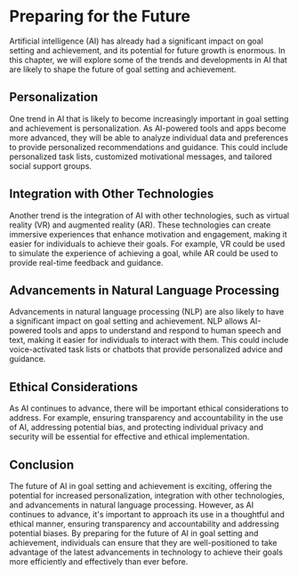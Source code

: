 Preparing for the Future
=================================================================================

Artificial intelligence (AI) has already had a significant impact on goal setting and achievement, and its potential for future growth is enormous. In this chapter, we will explore some of the trends and developments in AI that are likely to shape the future of goal setting and achievement.

Personalization
---------------

One trend in AI that is likely to become increasingly important in goal setting and achievement is personalization. As AI-powered tools and apps become more advanced, they will be able to analyze individual data and preferences to provide personalized recommendations and guidance. This could include personalized task lists, customized motivational messages, and tailored social support groups.

Integration with Other Technologies
-----------------------------------

Another trend is the integration of AI with other technologies, such as virtual reality (VR) and augmented reality (AR). These technologies can create immersive experiences that enhance motivation and engagement, making it easier for individuals to achieve their goals. For example, VR could be used to simulate the experience of achieving a goal, while AR could be used to provide real-time feedback and guidance.

Advancements in Natural Language Processing
-------------------------------------------

Advancements in natural language processing (NLP) are also likely to have a significant impact on goal setting and achievement. NLP allows AI-powered tools and apps to understand and respond to human speech and text, making it easier for individuals to interact with them. This could include voice-activated task lists or chatbots that provide personalized advice and guidance.

Ethical Considerations
----------------------

As AI continues to advance, there will be important ethical considerations to address. For example, ensuring transparency and accountability in the use of AI, addressing potential bias, and protecting individual privacy and security will be essential for effective and ethical implementation.

Conclusion
----------

The future of AI in goal setting and achievement is exciting, offering the potential for increased personalization, integration with other technologies, and advancements in natural language processing. However, as AI continues to advance, it's important to approach its use in a thoughtful and ethical manner, ensuring transparency and accountability and addressing potential biases. By preparing for the future of AI in goal setting and achievement, individuals can ensure that they are well-positioned to take advantage of the latest advancements in technology to achieve their goals more efficiently and effectively than ever before.
